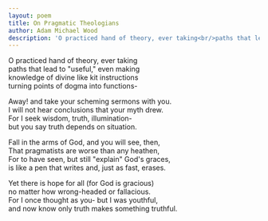 ```yaml
---
layout: poem
title: On Pragmatic Theologians
author: Adam Michael Wood
description: 'O practiced hand of theory, ever taking<br/>paths that lead to "useful," even making<br/>knowledge of divine like kit instructions<br/>turning points of dogma into functions'
---
```


O practiced hand of theory, ever taking  
paths that lead to "useful," even making  
knowledge of divine like kit instructions  
turning points of dogma into functions-

Away! and take your scheming sermons with you.  
I will not hear conclusions that your myth drew.  
For I seek wisdom, truth, illumination-  
but you say truth depends on situation.

Fall in the arms of God, and you will see, then,  
That pragmatists are worse than any heathen,  
For to have seen, but still "explain" God's graces,  
is like a pen that writes and, just as fast, erases.

Yet there is hope for all (for God is gracious)  
no matter how wrong-headed or fallacious.  
For I once thought as you- but I was youthful,  
and now know only truth makes something truthful.  
